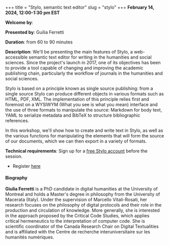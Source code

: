 +++
title = "Stylo, semantic text editor"
slug = "stylo"
+++
**February 14, 2024, 12:00-1:30 pm EST**

**Welcome by**: 

**Presented by**: Guilia Ferretti

**Duration**: from 60 to 90 minutes

**Description**: We'll be presenting the main features of Stylo, a web-accessible semantic text editor for
writing in the humanities and social sciences. Since the project's launch in 2017, one of its objectives has
been to provide a tool capable of changing and improving the academic publishing chain, particularly the
workflow of journals in the humanities and social sciences.

Stylo is based on a principle known as single source publishing: from a single source Stylo can produce
different objects in various formats such as HTML, PDF, XML. The implementation of this principle relies first
and foremost on a WYSIWYM (What you see is what you mean) interface and the use of three formats to manipulate
the source: Markdown for body text, YAML to serialize metadata and BibTeX to structure bibliographic
references.

In this workshop, we'll show how to create and write text in Stylo, as well as the various functions for
manipulating the elements that will form the source of our documents, which we can then export in a variety of
formats.

**Technical requirements**: Sign up for a
[free Stylo account](https://stylo.huma-num.fr/) before the session.

* Register [here](https://docs.google.com/forms/d/e/1FAIpQLSdLRXTc72v6vSdUO5p8_SuLUtUmTQPGLM2-66I14L_xVqFdiA/viewform)

#### Biography

**Giulia Ferretti** is a PhD candidate in digital humanities
at the University of Montreal and holds a Master's degree
in philosophy from the University of Macerata (Italy).
Under the supervision of Marcello Vitali-Rosati, her research
focuses on the philosophy of digital protocols and their
role in the production and circulation of knowledge.
More generally, she is interested in the approach proposed
by the Critical Code Studies, which applies critical
hermeneutics to the interpretation of computer code.
She is scientific coordinator of the Canada Research Chair
on Digital Textualities and is affiliated with the Centre
de recherche interuniversitaire sur les humanités numériques.
